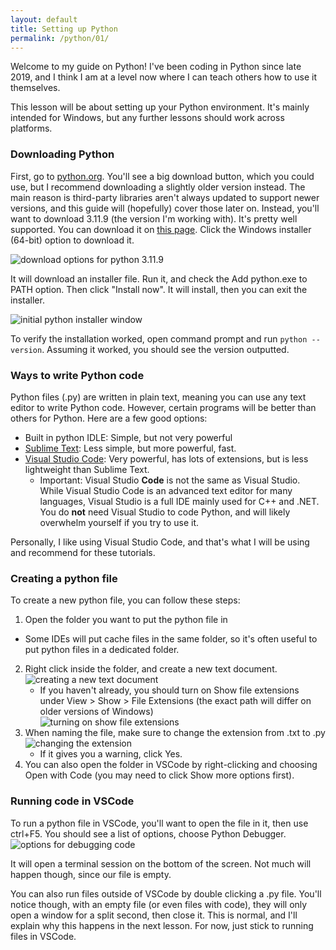 ```yaml
---
layout: default
title: Setting up Python
permalink: /python/01/
---
```


Welcome to my guide on Python! I've been coding in Python since late 2019, and I think I am at a level now where I can teach others how to use it themselves.

This lesson will be about setting up your Python environment. It's mainly intended for Windows, but any further lessons should work across platforms.

### Downloading Python
First, go to [python.org](https://python.org/downloads/). You'll see a big download button, which you could use, but I recommend downloading a slightly older version instead. The main reason is third-party libraries aren't always updated to support newer versions, and this guide will (hopefully) cover those later on. Instead, you'll want to download 3.11.9 (the version I'm working with). It's pretty well supported. You can download it on [this page](https://www.python.org/downloads/release/python-3119/). Click the Windows installer (64-bit) option to download it.

![download options for python 3.11.9](/images/01-1.png)

It will download an installer file. Run it, and check the Add python.exe to PATH option. Then click "Install now". It will install, then you can exit the installer.

![initial python installer window](/images/01-2.png)

To verify the installation worked, open command prompt and run `python --version`. Assuming it worked, you should see the version outputted.

### Ways to write Python code
Python files (.py) are written in plain text, meaning you can use any text editor to write Python code. However, certain programs will be better than others for Python. Here are a few good options:

- Built in python IDLE: Simple, but not very powerful
- [Sublime Text](https://www.sublimetext.com/): Less simple, but more powerful, fast.
- [Visual Studio Code](https://code.visualstudio.com): Very powerful, has lots of extensions, but is less lightweight than Sublime Text.
    - Important: Visual Studio **Code** is not the same as Visual Studio. While Visual Studio Code is an advanced text editor for many languages, Visual Studio is a full IDE mainly used for C++ and .NET. You do **not** need Visual Studio to code Python, and will likely overwhelm yourself if you try to use it.

Personally, I like using Visual Studio Code, and that's what I will be using and recommend for these tutorials.

### Creating a python file
To create a new python file, you can follow these steps:
1. Open the folder you want to put the python file in
  - Some IDEs will put cache files in the same folder, so it's often useful to put python files in a dedicated folder.
2. Right click inside the folder, and create a new text document.  
![creating a new text document](/images/01-3.png)
    - If you haven't already, you should turn on Show file extensions under View > Show > File Extensions (the exact path will differ on older versions of Windows)  
    ![turning on show file extensions](/images/01-4.png)
3. When naming the file, make sure to change the extension from .txt to .py
![changing the extension](/images/01-5.png)
    - If it gives you a warning, click Yes.
4. You can also open the folder in VSCode by right-clicking and choosing Open with Code (you may need to click Show more options first).

### Running code in VSCode
To run a python file in VSCode, you'll want to open the file in it, then use ctrl+F5. You should see a list of options, choose Python Debugger.
![options for debugging code](/images/01-6.png)

It will open a terminal session on the bottom of the screen. Not much will happen though, since our file is empty.

You can also run files outside of VSCode by double clicking a .py file. You'll notice though, with an empty file (or even files with code), they will only open a window for a split second, then close it. This is normal, and I'll explain why this happens in the next lesson. For now, just stick to running files in VSCode.